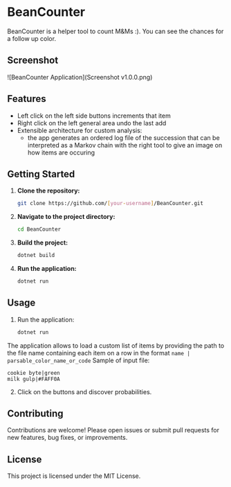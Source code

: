 # BeanCounter

BeanCounter is a helper tool to count M&Ms :). You can see the chances for a follow up color.

## Screenshot

![BeanCounter Application](Screenshot v1.0.0.png)

## Features

- Left click on the left side buttons increments that item
- Right click on the left general area undo the last add
- Extensible architecture for custom analysis:
    - the app generates an ordered log file of the succession that can be interpreted as a Markov chain with the right tool to give an image on how items are occuring

## Getting Started

1. **Clone the repository:**
    ```sh
    git clone https://github.com/[your-username]/BeanCounter.git
    ```
2. **Navigate to the project directory:**
    ```sh
    cd BeanCounter
    ```
3. **Build the project:**
    ```sh
    dotnet build
    ```
4. **Run the application:**
    ```sh
    dotnet run
    ```

## Usage

1.  Run the application:

    ```bash
    dotnet run
    ```
The application allows to load a custom list of items by providing the path to the file name containing each item on a row in the format `name | parsable_color_name_or_code` 
Sample of input file:
```
cookie byte|green
milk gulp|#FAFF0A
```
2. Click on the buttons and discover probabilities.

## Contributing

Contributions are welcome! Please open issues or submit pull requests for new features, bug fixes, or improvements.

## License

This project is licensed under the MIT License.

